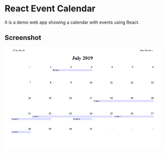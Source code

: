 # React Event Calendar

It is a demo web app showing a calendar with events using React.

## Screenshot

![screenshot](assets/screenshot.png)
